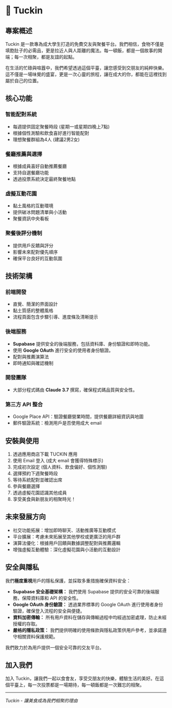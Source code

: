 # 🍪 Tuckin 

## 專案概述

Tuckin 是一款專為成大學生打造的免費交友與聚餐平台。我們相信，食物不僅是填飽肚子的必需品，更是拉近人與人距離的魔法。每一頓飯，都是一個故事的開端；每一次相聚，都是友誼的起點。

在生活的忙碌與喧囂中，我們希望透過這個平臺，讓您感受到交朋友的純粹快樂。這不僅是一場味覺的盛宴，更是一次心靈的旅程，讓在成大的你，都能在這裡找到屬於自己的位置。

## 核心功能

### 智能配對系統
- 每週提供固定聚餐時段 (星期一或星期四晚上7點)
- 根據個性測驗和飲食喜好進行智能配對
- 理想聚餐群組為4人 (建議2男2女)

### 餐廳推薦與選擇
- 根據成員喜好自動推薦餐廳
- 支持自選餐廳功能
- 透過投票系統決定最終聚餐地點

### 虛擬互動花園
- 黏土風格的互動環境
- 提供破冰問題清單與小活動
- 聚餐資訊中央看板

### 聚餐後評分機制
- 提供用戶反饋與評分
- 影響未來配對優先順序
- 確保平台良好的互動氛圍

## 技術架構

### 前端開發
- 直覺、簡潔的界面設計
- 黏土質感的整體風格
- 流程頁面包含步驟引導、進度條及清晰提示

### 後端服務
- **Supabase** 提供安全的後端服務，包括資料庫、身份驗證和即時功能。
- 使用 **Google OAuth** 進行安全的使用者身份驗證。
- 配對與推薦演算法
- 即時通知與確認機制

### 開發團隊
- 大部分程式碼由 **Claude 3.7** 撰寫，確保程式碼品質與安全性。

### 第三方 API 整合
- Google Place API：驗證餐廳營業時間，提供餐廳詳細資訊與地圖
- 郵件驗證系統：檢測用戶是否使用成大 email

## 安裝與使用

1. 透過應用商店下載 TUCKIN 應用
2. 使用 Email 登入 (成大 email 會獲得特殊標示)
3. 完成初次設定 (個人資料、飲食偏好、個性測驗)
4. 選擇預約下週聚餐時段
5. 等待系統配對並確認出席
6. 參與餐廳選擇
7. 透過虛擬花園認識其他成員
8. 享受美食與新朋友的相聚時光！

## 未來發展方向

- 社交功能拓展：增加即時聊天、活動推廣等互動模式
- 平台擴展：考慮未來拓展至其他學校或更廣泛的用戶群
- 演算法優化：根據用戶回饋與數據調整配對與推薦邏輯
- 增強虛擬互動體驗：深化虛擬花園與小活動的互動設計

## 安全與隱私

我們**極度重視**用戶的隱私保護，並採取多重措施確保資料安全：

- **Supabase 安全基礎架構：** 我們使用 Supabase 提供的安全可靠的後端服務，保障資料庫和 API 的安全性。
- **Google OAuth 身份驗證：**  透過業界標準的 Google OAuth 進行使用者身份驗證，確保登入流程的安全與便捷。
- **資料加密傳輸：** 所有用戶資料在儲存與傳輸過程中均經過加密處理，防止未經授權的存取。
- **嚴格的隱私政策：** 我們提供明確的使用條款與隱私政策供用戶參考，並承諾遵守相關資料保護規範。

我們致力於為用戶提供一個安全可靠的交友平台。

## 加入我們

加入 Tuckin，讓我們一起以食會友，享受交朋友的快樂，體驗生活的美好。在這個平臺上，每一次投票都是一場期待，每一頓飯都是一次難忘的相聚。

---

*Tuckin - 讓美食成為我們相聚的理由*
